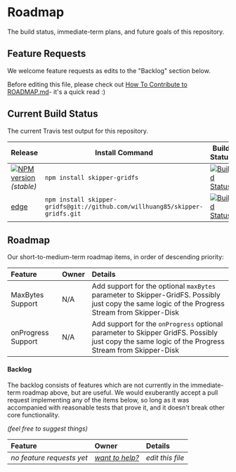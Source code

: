 # Roadmap

The build status, immediate-term plans, and future goals of this repository.

## Feature Requests

We welcome feature requests as edits to the "Backlog" section below.

Before editing this file, please check out [How To Contribute to ROADMAP.md](https://gist.github.com/mikermcneil/bdad2108f3d9a9a5c5ed)- it's a quick read :)


## Current Build Status

The current Travis test output for this repository.

| Release                                                                                                                             | Install Command                                                              | Build Status                                                                                                                            |
| ----------------------------------------------------------------------------------------------------------------------------------- | ---------------------------------------------------------------------------- | --------------------------------------------------------------------------------------------------------------------------------------- |
| [![NPM version](https://badge.fury.io/js/skipper-gridfs.png)](https://github.com/willhuang85/skipper-gridfs/tree/stable) _(stable)_ | `npm install skipper-gridfs`                                                 | [![Build Status](https://travis-ci.org/willhuang85/skipper-gridfs.png?branch=stable)](https://travis-ci.org/willhuang85/skipper-gridfs) |
| [edge](https://github.com/willhuang85/skipper-gridfs/tree/master)                                                                   | `npm install skipper-gridfs@git://github.com/willhuang85/skipper-gridfs.git` | [![Build Status](https://travis-ci.org/willhuang85/skipper-gridfs.png?branch=master)](https://travis-ci.org/willhuang85/skipper-gridfs) |


## Roadmap

Our short-to-medium-term roadmap items, in order of descending priority:

 | Feature            | Owner | Details                                                                                                                                           |
 | :----------------- | :---- | :------------------------------------------------------------------------------------------------------------------------------------------------ |
 | MaxBytes Support   | N/A   | Add support for the optional `maxBytes` parameter to Skipper-GridFS. Possibly just copy the same logic of the Progress Stream from Skipper-Disk   |
 | onProgress Support | N/A   | Add support for the `onProgress` optional parameter to Skipper GridFS. Possibly just copy the same logic of the Progress Stream from Skipper-Disk |

<!--
  ~~validate mongo URI                  | [@willhuang85](https://github.com/willhuang85)                                   | Need to validate uri. Possibly using regex.
-->


#### Backlog

The backlog consists of features which are not currently in the immediate-term roadmap above, but are useful.  We would exuberantly accept a pull request implementing any of the items below, so long as it was accompanied with reasonable tests that prove it, and it doesn't break other core functionality.

_(feel free to suggest things)_

 | Feature                   | Owner                                                                            | Details          |
 | :------------------------ | :------------------------------------------------------------------------------- | :--------------- |
 | _no feature requests yet_ | [_want to help?_](https://github.com/balderdashy/skipper/edit/master/ROADMAP.md) | _edit this file_ |

